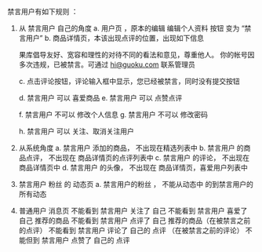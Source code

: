 禁言用户有如下规则 ： 

1. 从 禁言用户 自己的角度
   a. 用户页 ，原本的编辑 编辑个人资料 按钮 变为  “禁言用户”
   b. 商品详情页，本该出现点评的位置，出现如下信息
   
      果库倡导友好、宽容和理性的对待不同的看法和意见，尊重他人。
      你的帐号因多次违规，已被禁言。可通过 hi@guoku.com 联系管理员
      
   c. 点击评论按钮，评论输入框中显示，您已经被禁言，同时没有提交按钮
   
   d. 禁言用户 可以 喜爱商品
   e. 禁言用户 可以 点赞点评
  
   f. 禁言用户 不可以️ 修改个人信息
   g. 禁言用户 不可以 修改密码   
   
   h. 禁言用户 可以  关注、取消关注用户
   
   
2. 从系统角度
   a. 禁言用户 添加的商品， 不出现在精选列表中
   b. 禁言用户 的商品点评， 不出现在 商品详情页的点评列表中
   c. 禁言用户 的评论， 不出现在 商品详情页中
   d. 禁言用户 的头像， 不出现在 商品详情页，喜爱用户列表中

3. 禁言用户 粉丝 的 动态页
   a. 禁言用户的粉丝 ， 不能从动态中 的到禁言用户的 所有动态

4. 普通用户 消息页
   不能看到 禁言用户 关注了 自己
   不能看到 禁言用户 喜爱了 自己 推荐的商品
   不能看到 禁言用户 点评了 自己 推荐的商品（在被禁言之前的点评）
   不能看到 禁言用户 评论了 自己的 点评   （在被禁言之前的评论）
   不能但到 禁言用户 点赞了 自己的 点评 

   
   
   
   
   